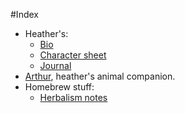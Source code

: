 #Index

* Heather's:
  * [Bio](./heather.bio.markdown)
  * [Character sheet](./heather.character.markdown)
  * [Journal](./heather.journal.markdown)
* [Arthur](./arthur.markdown), heather's animal companion.
* Homebrew stuff:
  * [Herbalism notes](./homebrew.herbalism.markdown)
